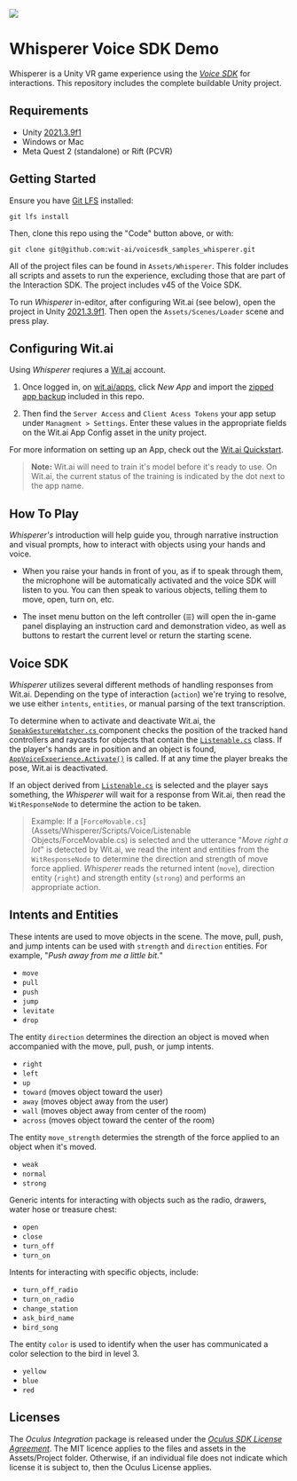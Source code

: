 ![](./Media/titlecard_hero01.png)

# Whisperer Voice SDK Demo
Whisperer is a Unity VR game experience using the *[Voice SDK](https://developer.oculus.com/documentation/unity/voice-sdk-overview/)* for interactions. This repository includes the complete buildable Unity project.

## Requirements
- Unity [2021.3.9f1](https://unity3d.com/unity/whats-new/2021.3.9)
- Windows or Mac
- Meta Quest 2 (standalone) or Rift (PCVR)

## Getting Started

Ensure you have [Git LFS](https://git-lfs.github.com/) installed: 

```
git lfs install
```

Then, clone this repo using the "Code" button above, or with:
```
git clone git@github.com:wit-ai/voicesdk_samples_whisperer.git
```

All of the project files can be found in `Assets/Whisperer`. This folder includes all scripts and assets to run the experience, excluding those that are part of the Interaction SDK. The project includes v45 of the Voice SDK.

To run *Whisperer* in-editor, after configuring Wit.ai (see below), open the project in Unity [2021.3.9f1](https://unity3d.com/unity/whats-new/2021.3.9). Then open the `Assets/Scenes/Loader` scene and press play.

## Configuring Wit.ai

Using *Whisperer* reqiures a [Wit.ai](https://wit.ai) account.


1. Once logged in, on [wit.ai/apps](https://wit.ai/apps), click *New App* and import the [zipped app backup](https://github.com/wit-ai/voicesdk_samples_whisperer/blob/main/Assets/whisperer-wit-app.zip) included in this repo. 

2. Then find the `Server Access` and `Client Acess Tokens` your app setup under `Managment > Settings`. Enter these values in the appropriate fields on the Wit.ai App Config asset in the unity project. 

For more information on setting up an App, check out the [Wit.ai Quickstart](https://wit.ai/docs/quickstart).

> **Note:** Wit.ai will need to train it's model before it's ready to use. On Wit.ai, the current status of the training is indicated by the dot next to the app name.

## How To Play
*Whisperer's* introduction will help guide you, through narrative instruction and visual prompts, how to interact with objects using your hands and voice.

- When you raise your hands in front of you, as if to speak through them, the microphone will be automatically activated and the voice SDK will listen to you. You can then speak to various objects, telling them to move, open, turn on, etc.

- The inset menu button on the left controller (`☰`) will open the in-game panel displaying an instruction card and demonstration video, as well as buttons to restart the current level or return the starting scene.

## Voice SDK

*Whisperer* utilizes several different methods of handling responses from Wit.ai. Depending on the type of interaction (`action`) we're trying to resolve, we use either `intents`, `entities`, or manual parsing of the text transcription. 

To determine when to activate and deactivate Wit.ai, the [`SpeakGestureWatcher.cs` ](Assets/Whisperer/Scripts/Voice/SpeakGestureWatcher.cs) component checks the position of the tracked hand controllers and raycasts for objects that contain the [`Listenable.cs`](Assets/Whisperer/Scripts/Voice/Listenable.cs) class. If the player's hands are in position and an object is found, [`AppVoiceExperience.Activate()`](Assets/Oculus/Voice/Scripts/Runtime/Service/AppVoiceExperience.cs#L104-L113) is called. If at any time the player breaks the pose, Wit.ai is deactivated.

If an object derived from [`Listenable.cs`](Assets/Whisperer/Scripts/Voice/Listenable.cs) is selected and the player says something, the *Whisperer* will wait for a response from Wit.ai, then read the ```WitResponseNode``` to determine the action to be taken.

> Example: If a [`ForceMovable.cs`](Assets/Whisperer/Scripts/Voice/Listenable Objects/ForceMovable.cs) is selected and the utterance "*Move right a lot*" is detected by Wit.ai, we read the intent and entities from the `WitResponseNode` to determine the direction and strength of move force applied. *Whisperer* reads the returned intent (`move`), direction entity (`right`) and strength entity (`strong`) and performs an appropriate action.


## Intents and Entities
These intents are used to move objects in the scene. The move, pull, push, and jump intents can be used with `strength` and `direction` entities. For example, "*Push away from me a little bit.*"

- `move`
- `pull`
- `push`
- `jump`
- `levitate`
- `drop`

The entity `direction` determines the direction an object is moved when accompanied with the move, pull, push, or jump intents.

- `right`
- `left`
- `up`
- `toward` (moves object toward the user)
- `away` (moves object away from the user)
- `wall` (moves object away from center of the room)
- `across` (moves object toward the center of the room)

The entity `move_strength` determies the strength of the force applied to an object when it's moved.

- `weak`
- `normal`
- `strong`

Generic intents for interacting with objects such as the radio, drawers, water hose or treasure chest:

- `open`
- `close`
- `turn_off`
- `turn_on`

Intents for interacting with specific objects, include:

- `turn_off_radio`
- `turn_on_radio`
- `change_station`
- `ask_bird_name`
- `bird_song`

The entity `color` is used to identify when the user has communicated a color selection to the bird in level 3.

- `yellow`
- `blue`
- `red`

## Licenses
The *Oculus Integration* package is released under the *[Oculus SDK License Agreement](https://developer.oculus.com/licenses/oculussdk)*.
The MIT licence applies to the files and assets in the Assets/Project folder.
Otherwise, if an individual file does not indicate which license it is subject to, then the Oculus License applies.
